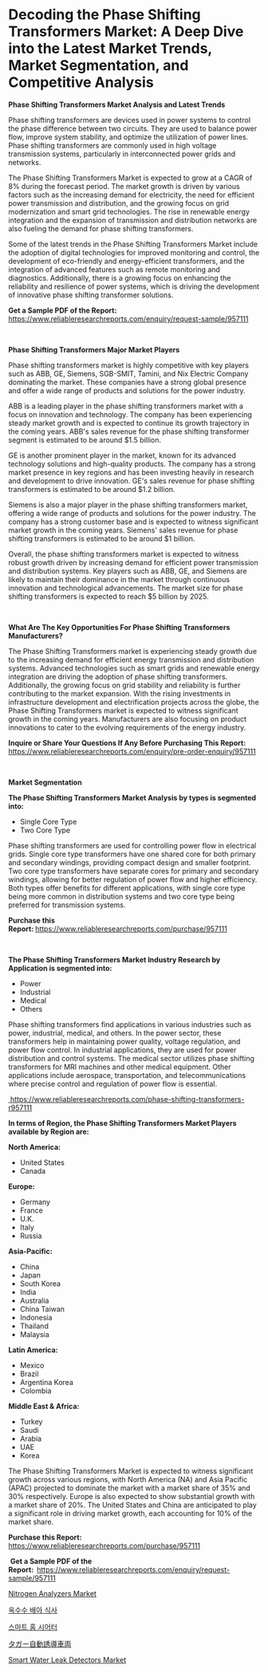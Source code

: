 <p><h1>Decoding the Phase Shifting Transformers Market: A Deep Dive into the Latest Market Trends, Market Segmentation, and Competitive Analysis</h1></p><p><strong>Phase Shifting Transformers Market Analysis and Latest Trends</strong></p>
<p><p>Phase shifting transformers are devices used in power systems to control the phase difference between two circuits. They are used to balance power flow, improve system stability, and optimize the utilization of power lines. Phase shifting transformers are commonly used in high voltage transmission systems, particularly in interconnected power grids and networks.</p><p>The Phase Shifting Transformers Market is expected to grow at a CAGR of 8% during the forecast period. The market growth is driven by various factors such as the increasing demand for electricity, the need for efficient power transmission and distribution, and the growing focus on grid modernization and smart grid technologies. The rise in renewable energy integration and the expansion of transmission and distribution networks are also fueling the demand for phase shifting transformers.</p><p>Some of the latest trends in the Phase Shifting Transformers Market include the adoption of digital technologies for improved monitoring and control, the development of eco-friendly and energy-efficient transformers, and the integration of advanced features such as remote monitoring and diagnostics. Additionally, there is a growing focus on enhancing the reliability and resilience of power systems, which is driving the development of innovative phase shifting transformer solutions.</p></p>
<p><strong>Get a Sample PDF of the Report:&nbsp;</strong> <a href="https://www.reliableresearchreports.com/enquiry/request-sample/957111">https://www.reliableresearchreports.com/enquiry/request-sample/957111</a></p>
<p>&nbsp;</p>
<p><strong>Phase Shifting Transformers Major Market Players</strong></p>
<p><p>Phase shifting transformers market is highly competitive with key players such as ABB, GE, Siemens, SGB-SMIT, Tamini, and Nix Electric Company dominating the market. These companies have a strong global presence and offer a wide range of products and solutions for the power industry.</p><p>ABB is a leading player in the phase shifting transformers market with a focus on innovation and technology. The company has been experiencing steady market growth and is expected to continue its growth trajectory in the coming years. ABB's sales revenue for the phase shifting transformer segment is estimated to be around $1.5 billion.</p><p>GE is another prominent player in the market, known for its advanced technology solutions and high-quality products. The company has a strong market presence in key regions and has been investing heavily in research and development to drive innovation. GE's sales revenue for phase shifting transformers is estimated to be around $1.2 billion.</p><p>Siemens is also a major player in the phase shifting transformers market, offering a wide range of products and solutions for the power industry. The company has a strong customer base and is expected to witness significant market growth in the coming years. Siemens' sales revenue for phase shifting transformers is estimated to be around $1 billion.</p><p>Overall, the phase shifting transformers market is expected to witness robust growth driven by increasing demand for efficient power transmission and distribution systems. Key players such as ABB, GE, and Siemens are likely to maintain their dominance in the market through continuous innovation and technological advancements. The market size for phase shifting transformers is expected to reach $5 billion by 2025.</p></p>
<p>&nbsp;</p>
<p><strong>What Are The Key Opportunities For Phase Shifting Transformers Manufacturers?</strong></p>
<p><p>The Phase Shifting Transformers market is experiencing steady growth due to the increasing demand for efficient energy transmission and distribution systems. Advanced technologies such as smart grids and renewable energy integration are driving the adoption of phase shifting transformers. Additionally, the growing focus on grid stability and reliability is further contributing to the market expansion. With the rising investments in infrastructure development and electrification projects across the globe, the Phase Shifting Transformers market is expected to witness significant growth in the coming years. Manufacturers are also focusing on product innovations to cater to the evolving requirements of the energy industry.</p></p>
<p><strong>Inquire or Share Your Questions If Any Before Purchasing This Report:</strong> <a href="https://www.reliableresearchreports.com/enquiry/pre-order-enquiry/957111">https://www.reliableresearchreports.com/enquiry/pre-order-enquiry/957111</a></p>
<p>&nbsp;</p>
<p><strong>Market Segmentation</strong></p>
<p><strong>The Phase Shifting Transformers Market Analysis by types is segmented into:</strong></p>
<p><ul><li>Single Core Type</li><li>Two Core Type</li></ul></p>
<p><p>Phase shifting transformers are used for controlling power flow in electrical grids. Single core type transformers have one shared core for both primary and secondary windings, providing compact design and smaller footprint. Two core type transformers have separate cores for primary and secondary windings, allowing for better regulation of power flow and higher efficiency. Both types offer benefits for different applications, with single core type being more common in distribution systems and two core type being preferred for transmission systems.</p></p>
<p><strong>Purchase this Report:&nbsp;</strong><a href="https://www.reliableresearchreports.com/purchase/957111">https://www.reliableresearchreports.com/purchase/957111</a></p>
<p>&nbsp;</p>
<p><strong>The Phase Shifting Transformers Market Industry Research by Application is segmented into:</strong></p>
<p><ul><li>Power</li><li>Industrial</li><li>Medical</li><li>Others</li></ul></p>
<p><p>Phase shifting transformers find applications in various industries such as power, industrial, medical, and others. In the power sector, these transformers help in maintaining power quality, voltage regulation, and power flow control. In industrial applications, they are used for power distribution and control systems. The medical sector utilizes phase shifting transformers for MRI machines and other medical equipment. Other applications include aerospace, transportation, and telecommunications where precise control and regulation of power flow is essential.</p></p>
<p><a href="https://www.reliableresearchreports.com/phase-shifting-transformers-r957111">&nbsp;https://www.reliableresearchreports.com/phase-shifting-transformers-r957111</a></p>
<p><strong>In terms of Region, the Phase Shifting Transformers Market Players available by Region are:</strong></p>
<p>
    <p> <strong> North America: </strong>
        <ul>
            <li>United States</li>
            <li>Canada</li>
        </ul>
        </p> 
    <p> <strong> Europe: </strong>
        <ul>
            <li>Germany</li>
            <li>France</li>
            <li>U.K.</li>
            <li>Italy</li>
            <li>Russia</li>
        </ul>
        </p> 
    <p> <strong> Asia-Pacific: </strong>
        <ul>
            <li>China</li>
            <li>Japan</li>
            <li>South Korea</li>
            <li>India</li>
            <li>Australia</li>
            <li>China Taiwan</li>
            <li>Indonesia</li>
            <li>Thailand</li>
            <li>Malaysia</li>
        </ul>
        </p> 
    <p> <strong> Latin America: </strong>
        <ul>
            <li>Mexico</li>
            <li>Brazil</li>
            <li>Argentina Korea</li>
            <li>Colombia</li>
        </ul>
        </p> 
    <p> <strong> Middle East & Africa: </strong>
        <ul>
            <li>Turkey</li>
            <li>Saudi</li>
            <li>Arabia</li>
            <li>UAE</li>
            <li>Korea</li>
        </ul>
    </p>
    </p>
<p><p>The Phase Shifting Transformers Market is expected to witness significant growth across various regions, with North America (NA) and Asia Pacific (APAC) projected to dominate the market with a market share of 35% and 30% respectively. Europe is also expected to show substantial growth with a market share of 20%. The United States and China are anticipated to play a significant role in driving market growth, each accounting for 10% of the market share.</p></p>
<p><strong>Purchase this Report: </strong><a href="https://www.reliableresearchreports.com/purchase/957111">https://www.reliableresearchreports.com/purchase/957111</a></p>
<p>&nbsp;<strong>Get a Sample PDF of the Report:&nbsp;&nbsp;</strong><a href="https://www.reliableresearchreports.com/enquiry/request-sample/957111">https://www.reliableresearchreports.com/enquiry/request-sample/957111</a></p>
<p><strong></strong></p>
<p><p><a href="https://github.com/markusgodoy/Market-Research-Report-List-3/blob/main/nitrogen-analyzers-market.md">Nitrogen Analyzers Market</a></p><p><a href="https://github.com/durgin521/Market-Research-Report-List-1/blob/main/246170132022.md">옥수수 배아 식사</a></p><p><a href="https://github.com/novabrown3/Market-Research-Report-List-1/blob/main/206405632021.md">스마트 홈 시어터</a></p><p><a href="https://github.com/zjkmgcs938405/Market-Research-Report-List-1/blob/main/801646734749.md">タガー自動誘導車両</a></p><p><a href="https://github.com/luckyshygirl/Market-Research-Report-List-4/blob/main/smart-water-leak-detectors-market.md">Smart Water Leak Detectors Market</a></p></p>